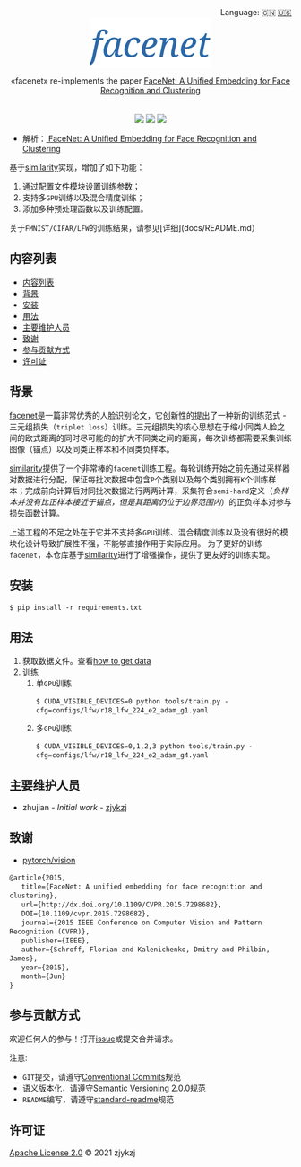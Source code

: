 <div align="right">
  Language:
    🇨🇳
  <a title="English" href="./README.md">🇺🇸</a>
</div>

 <div align="center"><a title="" href="https://github.com/ZJCV/facenet"><img align="center" src="./imgs/facenet.png"></a></div>

<p align="center">
  «facenet» re-implements the paper <a href="https://arxiv.org/abs/1503.03832">FaceNet: A Unified Embedding for Face Recognition and Clustering</a>
<br>
<br>
<br>
  <a href="https://github.com/RichardLitt/standard-readme"><img src="https://img.shields.io/badge/standard--readme-OK-green.svg?style=flat-square"></a>
  <a href="https://conventionalcommits.org"><img src="https://img.shields.io/badge/Conventional%20Commits-1.0.0-yellow.svg"></a>
  <a href="http://commitizen.github.io/cz-cli/"><img src="https://img.shields.io/badge/commitizen-friendly-brightgreen.svg"></a>
</p>

* 解析：[ FaceNet: A Unified Embedding for Face Recognition and Clustering](https://blog.zhujian.life/posts/d2015a83.html)

基于[similarity](https://github.com/pytorch/vision/tree/main/references/similarity)实现，增加了如下功能：

1. 通过配置文件模块设置训练参数；
2. 支持多`GPU`训练以及混合精度训练；
3. 添加多种预处理函数以及训练配置。

关于`FMNIST/CIFAR/LFW`的训练结果，请参见[详细](docs/README.md）

## 内容列表

- [内容列表](#内容列表)
- [背景](#背景)
- [安装](#安装)
- [用法](#用法)
- [主要维护人员](#主要维护人员)
- [致谢](#致谢)
- [参与贡献方式](#参与贡献方式)
- [许可证](#许可证)

## 背景

[facenet](https://arxiv.org/abs/1503.03832)是一篇非常优秀的人脸识别论文，它创新性的提出了一种新的训练范式 - 三元组损失（`triplet loss`）训练。三元组损失的核心思想在于缩小同类人脸之间的欧式距离的同时尽可能的的扩大不同类之间的距离，每次训练都需要采集训练图像（锚点）以及同类正样本和不同类负样本。

[similarity](https://github.com/pytorch/vision/tree/main/references/similarity)提供了一个非常棒的`facenet`训练工程。每轮训练开始之前先通过采样器对数据进行分配，保证每批次数据中包含`P`个类别以及每个类别拥有`K`个训练样本；完成前向计算后对同批次数据进行两两计算，采集符合`semi-hard`定义（*负样本并没有比正样本接近于锚点，但是其距离仍位于边界范围内*）的正负样本对参与损失函数计算。

上述工程的不足之处在于它并不支持多`GPU`训练、混合精度训练以及没有很好的模块化设计导致扩展性不强，不能够直接作用于实际应用。 为了更好的训练`facenet`，本仓库基于[similarity](https://github.com/pytorch/vision/tree/main/references/similarity)进行了增强操作，提供了更友好的训练实现。

## 安装

```
$ pip install -r requirements.txt
```

## 用法

1. 获取数据文件。查看[how to get data](./docs/how-to-get-data.md)
2. 训练
   1. 单`GPU`训练
      ```angular2html
      $ CUDA_VISIBLE_DEVICES=0 python tools/train.py -cfg=configs/lfw/r18_lfw_224_e2_adam_g1.yaml
      ```
   2. 多`GPU`训练
      ```angular2html
      $ CUDA_VISIBLE_DEVICES=0,1,2,3 python tools/train.py -cfg=configs/lfw/r18_lfw_224_e2_adam_g4.yaml
      ```

## 主要维护人员

* zhujian - *Initial work* - [zjykzj](https://github.com/zjykzj)

## 致谢

* [ pytorch/vision](https://github.com/pytorch/vision)

```
@article{2015,
   title={FaceNet: A unified embedding for face recognition and clustering},
   url={http://dx.doi.org/10.1109/CVPR.2015.7298682},
   DOI={10.1109/cvpr.2015.7298682},
   journal={2015 IEEE Conference on Computer Vision and Pattern Recognition (CVPR)},
   publisher={IEEE},
   author={Schroff, Florian and Kalenichenko, Dmitry and Philbin, James},
   year={2015},
   month={Jun}
}
```

## 参与贡献方式

欢迎任何人的参与！打开[issue](https://github.com/ZJCV/facenet/issues)或提交合并请求。

注意:

* `GIT`提交，请遵守[Conventional Commits](https://www.conventionalcommits.org/en/v1.0.0-beta.4/)规范
* 语义版本化，请遵守[Semantic Versioning 2.0.0](https://semver.org)规范
* `README`编写，请遵守[standard-readme](https://github.com/RichardLitt/standard-readme)规范

## 许可证

[Apache License 2.0](LICENSE) © 2021 zjykzj